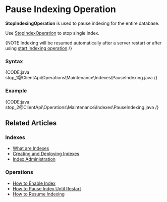 # Pause Indexing Operation

**StopIndexingOperation** is used to pause indexing for the entire database.

Use [StopIndexOperation](../../../../client-api/operations/maintenance/indexes/stop-index) to stop single index.

{NOTE Indexing will be resumed automatically after a server restart or after using [start indexing operation](../../../../client-api/operations/maintenance/indexes/start-indexing)./}

### Syntax

{CODE:java stop_1@ClientApi\Operations\Maintenance\Indexes\PauseIndexing.java /}

### Example

{CODE:java stop_2@ClientApi\Operations\Maintenance\Indexes\PauseIndexing.java /}

## Related Articles

### Indexes

- [What are Indexes](../../../../indexes/what-are-indexes)
- [Creating and Deploying Indexes](../../../../indexes/creating-and-deploying)
- [Index Administration](../../../../indexes/index-administration)

### Operations

- [How to Enable Index](../../../../client-api/operations/maintenance/indexes/enable-index)
- [How to Pause Index Until Restart](../../../../client-api/operations/maintenance/indexes/stop-index)
- [How to Resume Indexing](../../../../client-api/operations/maintenance/indexes/start-indexing)
